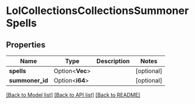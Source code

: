 # LolCollectionsCollectionsSummonerSpells

## Properties

Name | Type | Description | Notes
------------ | ------------- | ------------- | -------------
**spells** | Option<**Vec<i64>**> |  | [optional]
**summoner_id** | Option<**i64**> |  | [optional]

[[Back to Model list]](../README.md#documentation-for-models) [[Back to API list]](../README.md#documentation-for-api-endpoints) [[Back to README]](../README.md)


